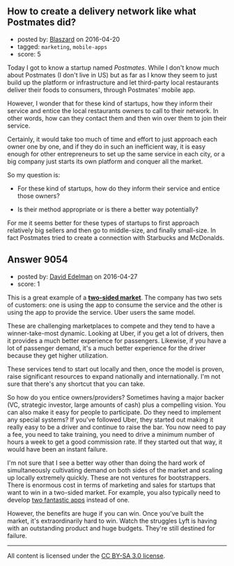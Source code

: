 ## How to create a delivery network like what Postmates did?

- posted by: [Blaszard](https://stackexchange.com/users/2738792/blaszard) on 2016-04-20
- tagged: `marketing`, `mobile-apps`
- score: 5

Today I got to know a startup named *Postmates*. While I don't know much about Postmates (I don't live in US) but as far as I know they seem to just build up the platform or infrastructure and let third-party local restaurants deliver their foods to consumers, through Postmates' mobile app.

However, I wonder that for these kind of startups, how they inform their service and entice the local restaurants owners to call to their network. In other words, how can they contact them and then win over them to join their service. 

Certainly, it would take too much of time and effort to just approach each owner one by one, and if they do in such an inefficient way, it is easy enough for other entrepreneurs to set up the same service in each city, or a big company just starts its own platform and conquer all the market.

So my question is:

* For these kind of startups, how do they inform their service and entice those owners?

* Is their method appropriate or is there a better way potentially?

For me it seems better for these types of startups to first approach relatively big sellers and then go to middle-size, and finally small-size. In fact Postmates tried to create a connection with Starbucks and McDonalds.


## Answer 9054

- posted by: [David Edelman](https://stackexchange.com/users/8335311/david-edelman) on 2016-04-27
- score: 1

<p>This is a great example of a <strong><a href="https://en.wikipedia.org/wiki/Two-sided_market" rel="nofollow">two-sided market</a></strong>. The company has two sets of customers: one is using the app to consume the service and the other is using the app to provide the service. Uber users the same model.</p>

<p>These are challenging marketplaces to compete and they tend to have a winner-take-most dynamic. Looking at Uber, if you get a lot of drivers, then it provides a much better experience for passengers. Likewise, if you have a lot of passenger demand, it's a much better experience for the driver because they get higher utilization. </p>

<p>These services tend to start out locally and then, once the model is proven, raise significant resources to expand nationally and internationally. I'm not sure that there's any shortcut that you can take. </p>

<p>So how do you entice owners/providers? Sometimes having a major backer (VC, strategic investor, large amounts of cash) plus a compelling vision. You can also make it easy for people to participate. Do they need to implement any special systems? If you've followed Uber, they started out making it really easy to be a driver and continue to raise the bar. You now need to pay a fee, you need to take training, you need to drive a minimum number of hours a week to get a good commission rate. If they started out that way, it would have been an instant failure. </p>

<p>I'm not sure that I see a better way other than doing the hard work of simultaneously cultivating demand on both sides of the market and scaling up locally extremely quickly. These are not ventures for bootstrappers. There is enormous cost in terms of marketing and sales for startups that want to win in a two-sided market. For example, you also typically need to develop <a href="http://avc.com/2015/11/mobile-apps-for-both-sides-of-the-market/" rel="nofollow">two fantastic apps</a> instead of one.</p>

<p>However, the benefits are huge if you can win. Once you've built the market, it's extraordinarily hard to win. Watch the struggles Lyft is having with an outstanding product and huge budgets. They're still destined for failure. </p>




---

All content is licensed under the [CC BY-SA 3.0 license](https://creativecommons.org/licenses/by-sa/3.0/).
